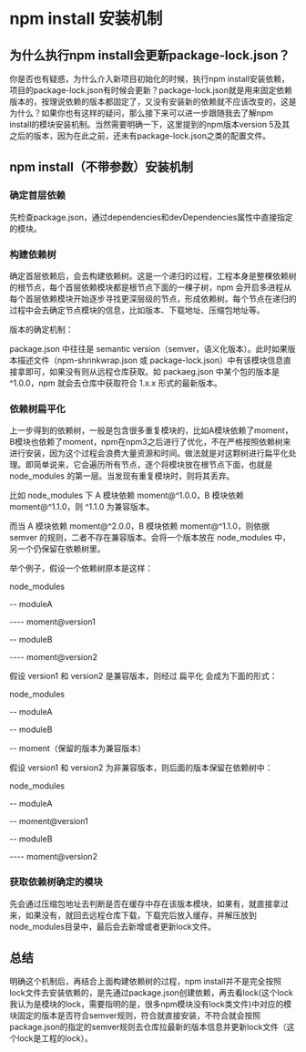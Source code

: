 # npm install 安装机制

## 为什么执行npm install会更新package-lock.json？

你是否也有疑惑，为什么介入新项目初始化的时候，执行npm install安装依赖，项目的package-lock.json有时候会更新？package-lock.json就是用来固定依赖版本的，按理说依赖的版本都固定了，又没有安装新的依赖就不应该改变的，这是为什么？如果你也有这样的疑问，那么接下来可以进一步跟随我去了解npm install的模块安装机制。当然需要明确一下，这里提到的npm版本version 5及其之后的版本，因为在此之前，还未有package-lock.json之类的配置文件。

## npm install（不带参数）安装机制

### 确定首层依赖

先检查package.json，通过dependencies和devDependencies属性中直接指定的模块。

### 构建依赖树

确定首层依赖后，会去构建依赖树。这是一个递归的过程，工程本身是整棵依赖树的根节点，每个首层依赖模块都是根节点下面的一棵子树，npm 会开启多进程从每个首层依赖模块开始逐步寻找更深层级的节点，形成依赖树。每个节点在递归的过程中会去确定节点模块的信息，比如版本、下载地址、压缩包地址等。

版本的确定机制：

package.json 中往往是 semantic version（semver，语义化版本）。此时如果版本描述文件（npm-shrinkwrap.json 或 package-lock.json）中有该模块信息直接拿即可，如果没有则从远程仓库获取。如 packaeg.json 中某个包的版本是 ^1.0.0，npm 就会去仓库中获取符合 1.x.x 形式的最新版本。

### 依赖树扁平化

上一步得到的依赖树，一般是包含很多重复模块的，比如A模块依赖了moment，B模块也依赖了moment，npm在npm3之后进行了优化，不在严格按照依赖树来进行安装，因为这个过程会浪费大量资源和时间。做法就是对这颗树进行扁平化处理。即简单说来，它会遍历所有节点，逐个将模块放在根节点下面，也就是 node_modules 的第一层。当发现有重复模块时，则将其丢弃。

比如 node_modules 下 A 模块依赖 moment@^1.0.0，B 模块依赖 moment@^1.1.0，则 ^1.1.0 为兼容版本。

而当 A 模块依赖 moment@^2.0.0，B 模块依赖 moment@^1.1.0，则依据 semver 的规则，二者不存在兼容版本。会将一个版本放在 node_modules 中，另一个仍保留在依赖树里。

举个例子，假设一个依赖树原本是这样：

node_modules

-- moduleA

---- moment@version1

-- moduleB

---- moment@version2

假设 version1 和 version2 是兼容版本，则经过 扁平化 会成为下面的形式：

node_modules

-- moduleA

-- moduleB

-- moment（保留的版本为兼容版本）

假设 version1 和 version2 为非兼容版本，则后面的版本保留在依赖树中：

node_modules

-- moduleA

-- moment@version1

-- moduleB

---- moment@version2

### 获取依赖树确定的模块

先会通过压缩包地址去判断是否在缓存中存在该版本模块，如果有，就直接拿过来，如果没有，就回去远程仓库下载，下载完后放入缓存，并解压放到node_modules目录中，最后会去新增或者更新lock文件。

## 总结

明确这个机制后，再结合上面构建依赖树的过程，npm install并不是完全按照lock文件去安装依赖的，是先通过package.json创建依赖，再去看lock(这个lock我认为是模块的lock，需要指明的是，很多npm模块没有lock类文件)中对应的模块固定的版本是否符合semver规则，符合就直接安装，不符合就会按照package.json的指定的semver规则去仓库拉最新的版本信息并更新lock文件（这个lock是工程的lock）。
